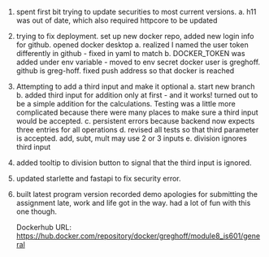1. spent first bit trying to update securities to most current versions. 
    a. h11 was out of date, which also required httpcore to be updated
2. trying to fix deployment. set up new docker repo, added new login info for github. opened docker desktop
    a. realized I named the user token differently in github - fixed in yaml to match
    b. DOCKER_TOKEN was added under env variable - moved to env secret
        docker user is greghoff. github is greg-hoff. fixed push address so that docker is reached

3. Attempting to add a third input and make it optional
    a. start new branch
    b. added third input for addition only at first - and it works! turned out to be a simple addition for the calculations. Testing was a little more complicated because there were many places to make sure a third input would be accepted.
    c. persistent errors because backend now expects three entries for all operations
    d. revised all tests so that third parameter is accepted. add, subt, mult may use 2 or 3 inputs
    e. division ignores third input
4. added tooltip to division button to signal that the third input is ignored.
5. updated starlette and fastapi to fix security error.
6. built latest program version
    recorded demo
    apologies for submitting the assignment late, work and life got in the way.
    had a lot of fun with this one though.


    Dockerhub URL: 
    https://hub.docker.com/repository/docker/greghoff/module8_is601/general